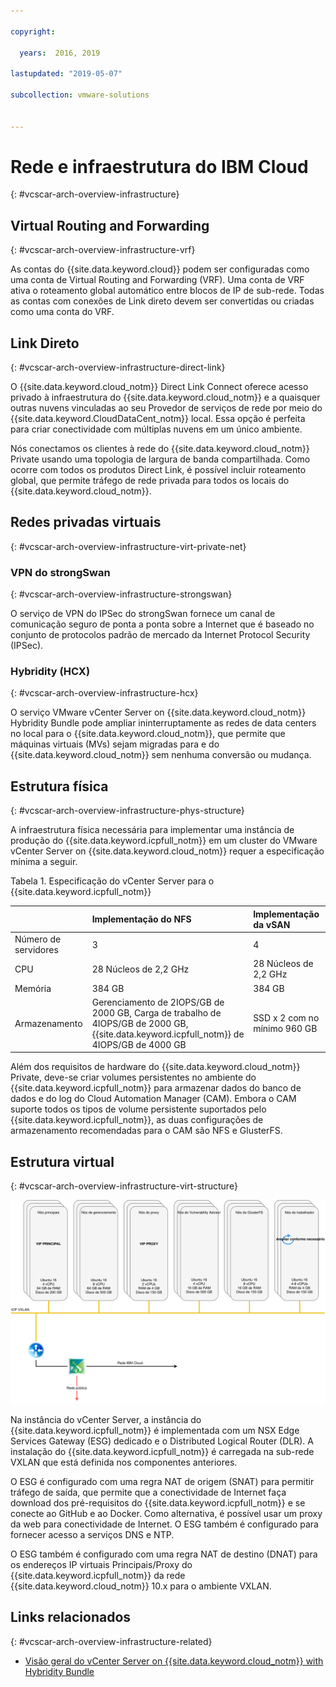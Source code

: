 ```yaml
---

copyright:

  years:  2016, 2019

lastupdated: "2019-05-07"

subcollection: vmware-solutions


---
```


# Rede e infraestrutura do IBM Cloud
{: #vcscar-arch-overview-infrastructure}

## Virtual Routing and Forwarding
{: #vcscar-arch-overview-infrastructure-vrf}

As contas do {{site.data.keyword.cloud}} podem ser configuradas como uma conta de Virtual Routing and Forwarding (VRF). Uma conta de VRF ativa o roteamento global automático entre blocos de IP de sub-rede. Todas as contas com conexões de Link direto devem ser convertidas ou criadas como uma conta do VRF.

## Link Direto
{: #vcscar-arch-overview-infrastructure-direct-link}

O {{site.data.keyword.cloud_notm}} Direct Link Connect oferece acesso privado à infraestrutura do {{site.data.keyword.cloud_notm}} e a quaisquer outras nuvens vinculadas ao seu Provedor de serviços de rede por meio do {{site.data.keyword.CloudDataCent_notm}} local. Essa opção é perfeita para criar conectividade com múltiplas nuvens em um único ambiente.

Nós conectamos os clientes à rede do {{site.data.keyword.cloud_notm}} Private usando uma topologia de largura de banda compartilhada. Como ocorre com todos os produtos Direct Link, é possível incluir roteamento global, que permite tráfego de rede privada para todos os locais do {{site.data.keyword.cloud_notm}}.

## Redes privadas virtuais
{: #vcscar-arch-overview-infrastructure-virt-private-net}

### VPN do strongSwan
{: #vcscar-arch-overview-infrastructure-strongswan}

O serviço de VPN do IPSec do strongSwan fornece um canal de comunicação seguro de ponta a ponta sobre a Internet que é baseado no conjunto de protocolos padrão de mercado da Internet Protocol Security (IPSec).

### Hybridity (HCX)
{: #vcscar-arch-overview-infrastructure-hcx}

O serviço VMware vCenter Server on {{site.data.keyword.cloud_notm}} Hybridity Bundle pode ampliar ininterruptamente as redes de data centers no local para o {{site.data.keyword.cloud_notm}}, que permite que máquinas virtuais (MVs) sejam migradas para e do {{site.data.keyword.cloud_notm}} sem nenhuma conversão ou mudança.

## Estrutura física
{: #vcscar-arch-overview-infrastructure-phys-structure}

A infraestrutura física necessária para implementar uma instância de produção do {{site.data.keyword.icpfull_notm}} em um cluster do VMware vCenter Server on {{site.data.keyword.cloud_notm}} requer a especificação mínima a seguir.

Tabela 1. Especificação do vCenter Server para o  {{site.data.keyword.icpfull_notm}}

| | Implementação do NFS | Implementação da vSAN |
|:---------- |:---------- |:---------- |
| Número de servidores | 3 | 4 |
| CPU | 28 Núcleos de 2,2 GHz | 28 Núcleos de 2,2 GHz |
| Memória | 384 GB | 384 GB |
| Armazenamento | Gerenciamento de 2IOPS/GB de 2000 GB, Carga de trabalho de 4IOPS/GB de 2000 GB, {{site.data.keyword.icpfull_notm}} de 4IOPS/GB de 4000 GB | SSD x 2 com no mínimo 960 GB |

Além dos requisitos de hardware do {{site.data.keyword.cloud_notm}} Private, deve-se criar volumes persistentes no ambiente do {{site.data.keyword.icpfull_notm}} para armazenar dados do banco de dados e do log do Cloud Automation Manager (CAM). Embora o CAM suporte todos os tipos de volume persistente suportados pelo {{site.data.keyword.icpfull_notm}}, as duas configurações de armazenamento recomendadas para o CAM são NFS e GlusterFS.

## Estrutura virtual
{: #vcscar-arch-overview-infrastructure-virt-structure}

![Estrutura do vCenter Server e implementação do {{site.data.keyword.icpfull_notm}}](../../images/vcscar-icp.svg "Estrutura do vCenter Server e implementação do {{site.data.keyword.icpfull_notm}}")

Na instância do vCenter Server, a instância do {{site.data.keyword.icpfull_notm}} é implementada com um NSX Edge Services Gateway (ESG) dedicado e o Distributed Logical Router (DLR).
A instalação do {{site.data.keyword.icpfull_notm}} é carregada na sub-rede VXLAN que está definida nos componentes anteriores.

O ESG é configurado com uma regra NAT de origem (SNAT) para permitir tráfego de saída, que permite que a conectividade de Internet faça download dos pré-requisitos do {{site.data.keyword.icpfull_notm}} e se conecte ao GitHub e ao Docker. Como alternativa, é possível usar um proxy da web para conectividade de Internet. O ESG também é configurado para fornecer acesso a serviços DNS e NTP.

O ESG também é configurado com uma regra NAT de destino (DNAT) para os endereços IP virtuais Principais/Proxy do {{site.data.keyword.icpfull_notm}} da rede {{site.data.keyword.cloud_notm}} 10.x para o ambiente VXLAN.

## Links relacionados
{: #vcscar-arch-overview-infrastructure-related}

* [Visão geral do vCenter Server on {{site.data.keyword.cloud_notm}} with Hybridity Bundle](/docs/services/vmwaresolutions/archiref/vcs?topic=vmware-solutions-vcs-hybridity-intro)
